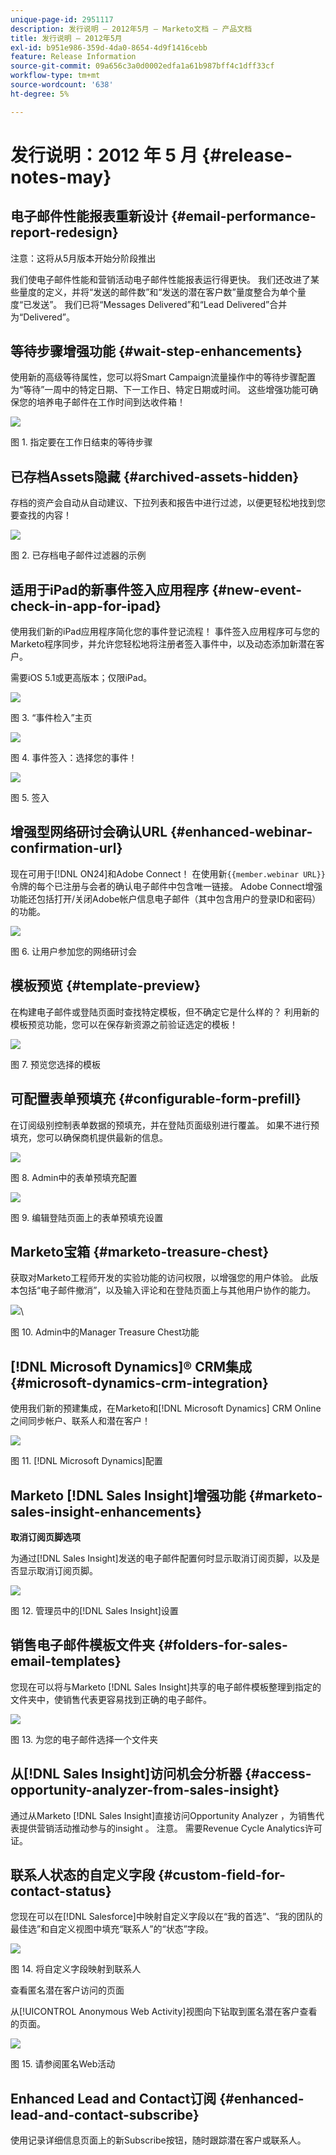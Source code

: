 ```yaml
---
unique-page-id: 2951117
description: 发行说明 — 2012年5月 — Marketo文档 — 产品文档
title: 发行说明 — 2012年5月
exl-id: b951e986-359d-4da0-8654-4d9f1416cebb
feature: Release Information
source-git-commit: 09a656c3a0d0002edfa1a61b987bff4c1dff33cf
workflow-type: tm+mt
source-wordcount: '638'
ht-degree: 5%

---
```


# 发行说明：2012 年 5 月 {#release-notes-may}

## 电子邮件性能报表重新设计 {#email-performance-report-redesign}

注意：这将从5月版本开始分阶段推出

我们使电子邮件性能和营销活动电子邮件性能报表运行得更快。 我们还改进了某些量度的定义，并将“发送的邮件数”和“发送的潜在客户数”量度整合为单个量度“已发送”。 我们已将“Messages Delivered”和“Lead Delivered”合并为“Delivered”。

## 等待步骤增强功能 {#wait-step-enhancements}

使用新的高级等待属性，您可以将Smart Campaign流量操作中的等待步骤配置为“等待”一周中的特定日期、下一工作日、特定日期或时间。 这些增强功能可确保您的培养电子邮件在工作时间到达收件箱！

![](assets/image2014-9-23-10-3a14-3a13.png)

图 1. 指定要在工作日结束的等待步骤

## 已存档Assets隐藏 {#archived-assets-hidden}

存档的资产会自动从自动建议、下拉列表和报告中进行过滤，以便更轻松地找到您要查找的内容！

![](assets/image2014-9-23-10-3a14-3a28.png)

图 2. 已存档电子邮件过滤器的示例

## 适用于iPad的新事件签入应用程序 {#new-event-check-in-app-for-ipad}

使用我们新的iPad应用程序简化您的事件登记流程！ 事件签入应用程序可与您的Marketo程序同步，并允许您轻松地将注册者签入事件中，以及动态添加新潜在客户。

需要iOS 5.1或更高版本；仅限iPad。

![](assets/image2014-9-23-10-3a14-3a46.png)

图 3. “事件检入”主页

![](assets/image2014-9-23-10-3a15-3a6.png)

图 4. 事件签入：选择您的事件！

![](assets/image2014-9-23-10-3a15-3a27.png)

图 5. 签入

## 增强型网络研讨会确认URL {#enhanced-webinar-confirmation-url}

现在可用于[!DNL ON24]和Adobe Connect！ 在使用新`{{member.webinar URL}}`令牌的每个已注册与会者的确认电子邮件中包含唯一链接。 Adobe Connect增强功能还包括打开/关闭Adobe帐户信息电子邮件（其中包含用户的登录ID和密码）的功能。

![](assets/image2014-9-23-10-3a15-3a44.png)

图 6. 让用户参加您的网络研讨会

## 模板预览 {#template-preview}

在构建电子邮件或登陆页面时查找特定模板，但不确定它是什么样的？ 利用新的模板预览功能，您可以在保存新资源之前验证选定的模板！

![](assets/image2014-9-23-10-3a16-3a4.png)

图 7. 预览您选择的模板

## 可配置表单预填充 {#configurable-form-prefill}

在订阅级别控制表单数据的预填充，并在登陆页面级别进行覆盖。 如果不进行预填充，您可以确保商机提供最新的信息。

![](assets/image2014-9-23-10-3a16-3a22.png)

图 8. Admin中的表单预填充配置

![](assets/image2014-9-23-10-3a16-3a34.png)

图 9. 编辑登陆页面上的表单预填充设置

## Marketo宝箱 {#marketo-treasure-chest}

获取对Marketo工程师开发的实验功能的访问权限，以增强您的用户体验。 此版本包括“电子邮件撤消”，以及输入评论和在登陆页面上与其他用户协作的能力。

![](assets/image2014-9-23-10-3a16-3a51.png)\

图 10. Admin中的Manager Treasure Chest功能

## [!DNL Microsoft Dynamics]® CRM集成 {#microsoft-dynamics-crm-integration}

使用我们新的预建集成，在Marketo和[!DNL Microsoft Dynamics] CRM Online之间同步帐户、联系人和潜在客户！

![](assets/image2014-9-23-10-3a17-3a6.png)

图 11. [!DNL Microsoft Dynamics]配置

## Marketo [!DNL Sales Insight]增强功能 {#marketo-sales-insight-enhancements}

**取消订阅页脚选项**

为通过[!DNL Sales Insight]发送的电子邮件配置何时显示取消订阅页脚，以及是否显示取消订阅页脚。

![](assets/image2014-9-23-10-3a17-3a20.png)

图 12. 管理员中的[!DNL Sales Insight]设置

## 销售电子邮件模板文件夹 {#folders-for-sales-email-templates}

您现在可以将与Marketo [!DNL Sales Insight]共享的电子邮件模板整理到指定的文件夹中，使销售代表更容易找到正确的电子邮件。

![](assets/image2014-9-23-10-3a17-3a35.png)

图 13. 为您的电子邮件选择一个文件夹

## 从[!DNL Sales Insight]访问机会分析器 {#access-opportunity-analyzer-from-sales-insight}

通过从Marketo [!DNL Sales Insight]直接访问Opportunity Analyzer ，为销售代表提供营销活动推动参与的insight 。 注意。 需要Revenue Cycle Analytics许可证。

## 联系人状态的自定义字段 {#custom-field-for-contact-status}

您现在可以在[!DNL Salesforce]中映射自定义字段以在“我的首选”、“我的团队的最佳选”和自定义视图中填充“联系人”的“状态”字段。

![](assets/image2014-9-23-10-3a17-3a47.png)

图 14. 将自定义字段映射到联系人

查看匿名潜在客户访问的页面

从[!UICONTROL Anonymous Web Activity]视图向下钻取到匿名潜在客户查看的页面。

![](assets/image2014-9-23-10-3a17-3a59.png)

图 15. 请参阅匿名Web活动

## Enhanced Lead and Contact订阅 {#enhanced-lead-and-contact-subscribe}

使用记录详细信息页面上的新Subscribe按钮，随时跟踪潜在客户或联系人。
